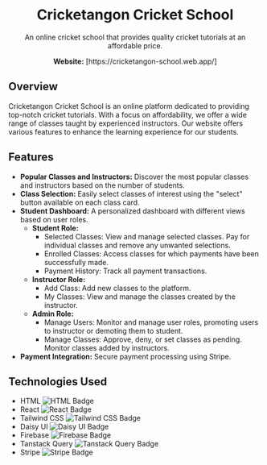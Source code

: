 <h1 align="center">Cricketangon Cricket School</h1>

<p align="center">
  An online cricket school that provides quality cricket tutorials at an affordable price.
</p>

<p align="center">
  <strong>Website:</strong> [https://cricketangon-school.web.app/]
</p>

## Overview

Cricketangon Cricket School is an online platform dedicated to providing top-notch cricket tutorials. With a focus on affordability, we offer a wide range of classes taught by experienced instructors. Our website offers various features to enhance the learning experience for our students.

## Features

- **Popular Classes and Instructors:** Discover the most popular classes and instructors based on the number of students.
- **Class Selection:** Easily select classes of interest using the "select" button available on each class card.
- **Student Dashboard:** A personalized dashboard with different views based on user roles.
  - **Student Role:**
    - Selected Classes: View and manage selected classes. Pay for individual classes and remove any unwanted selections.
    - Enrolled Classes: Access classes for which payments have been successfully made.
    - Payment History: Track all payment transactions.
  - **Instructor Role:**
    - Add Class: Add new classes to the platform.
    - My Classes: View and manage the classes created by the instructor.
  - **Admin Role:**
    - Manage Users: Monitor and manage user roles, promoting users to instructor or demoting them to student.
    - Manage Classes: Approve, deny, or set classes as pending. Monitor classes added by instructors.
- **Payment Integration:** Secure payment processing using Stripe.

## Technologies Used

- HTML ![HTML Badge](https://img.shields.io/badge/HTML-5E8B00?style=for-the-badge&logo=html5&logoColor=white)
- React ![React Badge](https://img.shields.io/badge/React-61DAFB?style=for-the-badge&logo=react&logoColor=white)
- Tailwind CSS ![Tailwind CSS Badge](https://img.shields.io/badge/Tailwind_CSS-38B2AC?style=for-the-badge&logo=tailwind-css&logoColor=white)
- Daisy UI ![Daisy UI Badge](https://img.shields.io/badge/Daisy_UI-FF4785?style=for-the-badge&logo=storybook&logoColor=white)
- Firebase ![Firebase Badge](https://img.shields.io/badge/Firebase-FFCA28?style=for-the-badge&logo=firebase&logoColor=black)
- Tanstack Query ![Tanstack Query Badge](https://img.shields.io/badge/Tanstack_Query-333333?style=for-the-badge&logo=react&logoColor=white)
- Stripe ![Stripe Badge](https://img.shields.io/badge/Stripe-008CDD?style=for-the-badge&logo=stripe&logoColor=white)

